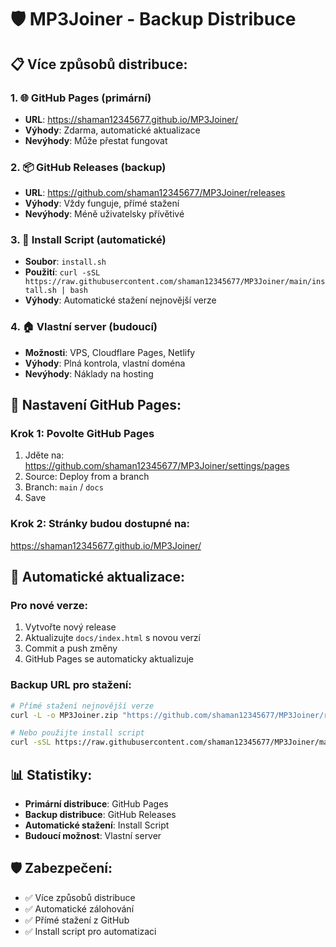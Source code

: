 # 🛡️ MP3Joiner - Backup Distribuce

## 📋 Více způsobů distribuce:

### 1. 🌐 GitHub Pages (primární)
- **URL**: https://shaman12345677.github.io/MP3Joiner/
- **Výhody**: Zdarma, automatické aktualizace
- **Nevýhody**: Může přestat fungovat

### 2. 📦 GitHub Releases (backup)
- **URL**: https://github.com/shaman12345677/MP3Joiner/releases
- **Výhody**: Vždy funguje, přímé stažení
- **Nevýhody**: Méně uživatelsky přívětivé

### 3. 🔧 Install Script (automatické)
- **Soubor**: `install.sh`
- **Použití**: `curl -sSL https://raw.githubusercontent.com/shaman12345677/MP3Joiner/main/install.sh | bash`
- **Výhody**: Automatické stažení nejnovější verze

### 4. 🏠 Vlastní server (budoucí)
- **Možnosti**: VPS, Cloudflare Pages, Netlify
- **Výhody**: Plná kontrola, vlastní doména
- **Nevýhody**: Náklady na hosting

## 🚀 Nastavení GitHub Pages:

### Krok 1: Povolte GitHub Pages
1. Jděte na: https://github.com/shaman12345677/MP3Joiner/settings/pages
2. Source: Deploy from a branch
3. Branch: `main` / `docs`
4. Save

### Krok 2: Stránky budou dostupné na:
https://shaman12345677.github.io/MP3Joiner/

## 🔄 Automatické aktualizace:

### Pro nové verze:
1. Vytvořte nový release
2. Aktualizujte `docs/index.html` s novou verzí
3. Commit a push změny
4. GitHub Pages se automaticky aktualizuje

### Backup URL pro stažení:
```bash
# Přímé stažení nejnovější verze
curl -L -o MP3Joiner.zip "https://github.com/shaman12345677/MP3Joiner/releases/latest/download/MP3Joiner-1.0.0.zip"

# Nebo použijte install script
curl -sSL https://raw.githubusercontent.com/shaman12345677/MP3Joiner/main/install.sh | bash
```

## 📊 Statistiky:
- **Primární distribuce**: GitHub Pages
- **Backup distribuce**: GitHub Releases
- **Automatické stažení**: Install Script
- **Budoucí možnost**: Vlastní server

## 🛡️ Zabezpečení:
- ✅ Více způsobů distribuce
- ✅ Automatické zálohování
- ✅ Přímé stažení z GitHub
- ✅ Install script pro automatizaci
